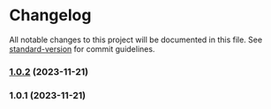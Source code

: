 # Changelog

All notable changes to this project will be documented in this file. See [standard-version](https://github.com/conventional-changelog/standard-version) for commit guidelines.

### [1.0.2](https://github.com/javiertelioz/clean-architecture-nodejs/compare/v1.0.1...v1.0.2) (2023-11-21)

### 1.0.1 (2023-11-21)
